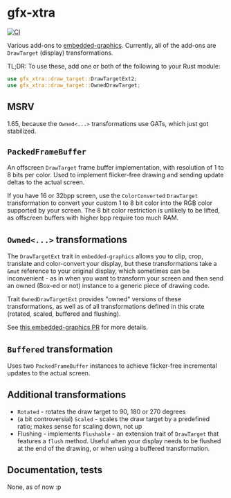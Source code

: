 # gfx-xtra

[![CI](https://github.com/ivmarkov/gfx-xtra/actions/workflows/ci.yml/badge.svg)](https://github.com/ivmarkov/gfx-xtra/actions/workflows/ci.yml)

Various add-ons to [embedded-graphics](https://github.com/embedded-graphics/embedded-graphics). 
Currently, all of the add-ons are `DrawTarget` (display) transformations.

TL;DR: To use these, add one or both of the following to your Rust module:
```rust
use gfx_xtra::draw_target::DrawTargetExt2;
use gfx_xtra::draw_target::OwnedDrawTarget;
```

## MSRV

1.65, because the `Owned<...>` transformations use GATs, which just got stabilized.

## `PackedFrameBuffer`

An offscreen `DrawTarget` frame buffer implementation, with resolution of 1 to 8 bits per color. Used to implement flicker-free drawing and sending update deltas to the actual screen.

If you have 16 or 32bpp screen, use the `ColorConverted` `DrawTarget` transformation to convert your custom 1 to 8 bit color into the RGB color supported by your screen.
The 8 bit color restriction is unlikely to be lifted, as offscreen buffers with higher bpp require too much RAM.

## `Owned<...>` transformations

The `DrawTargetExt` trait in `embedded-graphics` allows you to clip, crop, translate and color-convert your display, 
but these transformations take a `&mut` reference to your original display, which sometimes can be inconvenient - as in when you want to transform your screen and
then send an owned (Box-ed or not) instance to a generic piece of drawing code.

Trait `OwnedDrawTargetExt` provides "owned" versions of these transformations, as well as of all transformations defined in this crate (rotated, scaled, buffered and flushing).

See [this embedded-graphics PR](https://github.com/embedded-graphics/embedded-graphics/pull/706) for more details.

## `Buffered` transformation

Uses two `PackedFrameBuffer` instances to achieve flicker-free incremental updates to the actual screen.

## Additional transformations

* `Rotated` - rotates the draw target to 90, 180 or 270 degrees
* (a bit controversial) `Scaled` - scales the draw target by a predefined ratio; makes sense for scaling down, not up
* Flushing - implements `Flushable` - an extension trait of `DrawTarget` that features a `flush` method. Useful when your display needs to be flushed at the end of the drawing, or when using a buffered transformation.

## Documentation, tests

None, as of now :p
